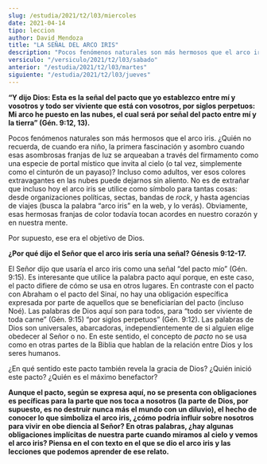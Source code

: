```yaml
---
slug: /estudia/2021/t2/l03/miercoles
date: 2021-04-14
tipo: leccion
author: David Mendoza
title: "LA SEÑAL DEL ARCO IRIS"
description: "Pocos fenómenos naturales son más hermosos que el arco iris. ¿Quién no recuerda, de cuando era niño, la primera fascinación y asombro cuando esas asombrosas franjas de luz se arqueaban a través del firmamento como una especie de portal místico que invita al cielo"
versiculo: "/versiculo/2021/t2/l03/sabado"
anterior: "/estudia/2021/t2/l03/martes"
siguiente: "/estudia/2021/t2/l03/jueves"
---
```


**“Y dijo Dios: Esta es la señal del pacto que yo
establezco entre mí y vosotros y todo ser viviente que
está con vosotros, por siglos perpetuos: Mi arco he puesto en
las nubes, el cual será por señal del pacto entre mí
y la tierra” (Gén. 9:12, 13).**

Pocos fenómenos naturales son más hermosos que el arco iris.
¿Quién no recuerda, de cuando era niño, la primera
fascinación y asombro cuando esas asombrosas franjas de luz se
arqueaban a través del firmamento como una especie de portal
místico que invita al cielo (o tal vez, simplemente como el
cinturón de un payaso)? Incluso como adultos, ver esos colores
extravagantes en las nubes puede dejarnos sin aliento. No es de
extrañar que incluso hoy el arco iris se utilice como
símbolo para tantas cosas: desde organizaciones políticas,
sectas, bandas de _rock_, y hasta agencias de viajes (busca la
palabra “arco iris” en la web, y lo verás).
Obviamente, esas hermosas franjas de color todavía tocan acordes
en nuestro corazón y en nuestra mente.


Por supuesto, ese era el objetivo de Dios.

**¿Por qué dijo el Señor que el arco iris sería
una señal? Génesis 9:12-17.**

El Señor dijo que usaría el arco iris como una señal
“del pacto mío” (Gén. 9:15). Es interesante que
utilice la palabra pacto aquí porque, en este caso, el pacto
difiere de cómo se usa en otros lugares. En contraste con el
pacto con Abraham o el pacto del Sinaí, no hay una
obligación específica expresada por parte de aquellos que se
beneficiarían del pacto (incluso Noé). Las palabras de Dios
aquí son para todos, para “todo ser viviente de toda
carne” (Gén. 9:15) “por siglos perpetuos”
(Gén. 9:12). Las palabras de Dios son universales, abarcadoras,
independientemente de si alguien elige obedecer al Señor o no. En
este sentido, el concepto de _pacto_ no se usa como en otras
partes de la Biblia que hablan de la relación entre Dios y los
seres humanos.


¿En qué sentido este pacto también revela la gracia de
Dios? ¿Quién inició este pacto? ¿Quién es el
máximo benefactor?


**Aunque el pacto, según se expresa aquí, no se presenta
con obligaciones es pecíficas para la parte que nos toca a
nosotros (la parte de Dios, por supuesto, es no destruir nunca
más el mundo con un diluvio), el hecho de conocer lo que
simboliza el arco iris, ¿cómo podría influir sobre
nosotros para vivir en obe diencia al Señor? En otras palabras,
¿hay algunas obligaciones implícitas de nuestra parte
cuando miramos al cielo y vemos el arco iris? Piensa en el con texto
en el que se dio el arco iris y las lecciones que podemos aprender
de ese relato.**
